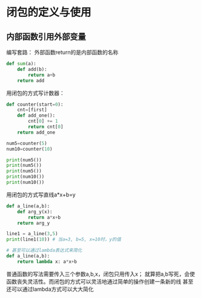 # 闭包的定义与使用

## 内部函数引用外部变量

编写套路： 外部函数return的是内部函数的名称

```python
def sum(a):
	def add(b):
		return a+b
	return add

```

用闭包的方式写计数器：
```python
def counter(start=0):
	cnt=[first]
	def add_one():
		cnt[0] += 1
		return cnt[0]
	return add_one

num5=counter(5)
num10=counter(10)

print(num5())
print(num5())
print(num5())
print(num10())
print(num10())
```

用闭包的方式写直线a*x+b=y
```python
def a_line(a,b):
	def arg_y(x):
		return a*x+b
	return arg_y

line1 = a_line(3,5)
print(line1(10)) # 当a=3, b=5, x=10时，y的值

# 甚至可以通过lambda表达式来简化
def a_line(a,b):
	return lambda x: a*x+b

```

普通函数的写法需要传入三个参数a,b,x，闭包只用传入x；
就算把a,b写死，会使函数丧失灵活性。而闭包的方式可以灵活地通过简单的操作创建一条新的线
甚至还可以通过lambda方式可以大大简化